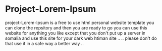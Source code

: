 # Project-Lorem-Ipsum

project-Lorem-Ipsum is a free to use html personal website template 
you can clone the repsitory and then you are ready to go
you can use this website for anything you like 
except that you don't put up a server in somalia and use this site for
your dark web htiman site .. .. please don't do that 
use it in a safe way a better way ..
